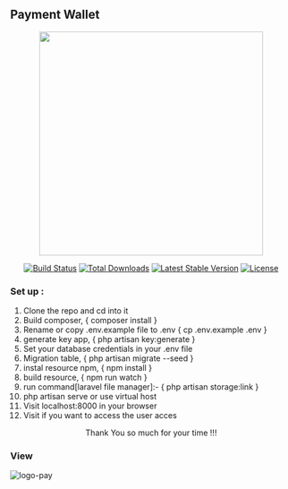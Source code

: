 ## Payment Wallet

<p align="center"><a href="https://laravel.com" target="_blank"><img src="https://raw.githubusercontent.com/laravel/art/master/logo-lockup/5%20SVG/2%20CMYK/1%20Full%20Color/laravel-logolockup-cmyk-red.svg" width="400"></a></p>

<p align="center">
<a href="https://travis-ci.org/laravel/framework"><img src="https://travis-ci.org/laravel/framework.svg" alt="Build Status"></a>
<a href="https://packagist.org/packages/laravel/framework"><img src="https://img.shields.io/packagist/dt/laravel/framework" alt="Total Downloads"></a>
<a href="https://packagist.org/packages/laravel/framework"><img src="https://img.shields.io/packagist/v/laravel/framework" alt="Latest Stable Version"></a>
<a href="https://packagist.org/packages/laravel/framework"><img src="https://img.shields.io/packagist/l/laravel/framework" alt="License"></a>
</p>

### Set up :

1. Clone the repo and cd into it
2. Build composer, { composer install }
3. Rename or copy .env.example file to .env { cp .env.example .env }
4. generate key app, { php artisan key:generate }
5. Set your database credentials in your .env file
6. Migration table, { php artisan migrate --seed }
7. instal resource npm, { npm install }
8. build resource, { npm run watch }
9. run command[laravel file manager]:-  { php artisan storage:link }
10. php artisan serve or use virtual host
11. Visit localhost:8000 in your browser
12. Visit if you want to access the user acces

<p style="text-align:center">Thank You so much for your time !!!</p>

### View

![logo-pay](https://user-images.githubusercontent.com/108712079/198963550-3f39b43f-5bb1-49b1-93f3-1cc53c4b9cd3.jpg)
